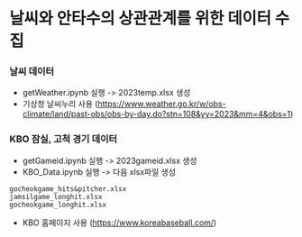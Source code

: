 # 날씨와 안타수의 상관관계를 위한 데이터 수집

### 날씨 데이터
- getWeather.ipynb 실행 -> 2023temp.xlsx 생성
- 기상청 날씨누리 사용 (https://www.weather.go.kr/w/obs-climate/land/past-obs/obs-by-day.do?stn=108&yy=2023&mm=4&obs=1)

### KBO 잠실, 고척 경기 데이터
- getGameid.ipynb 실행 -> 2023gameid.xlsx 생성
- KBO_Data.ipynb 실행 -> 다음 xlsx파일 생성
```jamsilgame_hits&pitcher.xlsx
gocheokgame_hits&pitcher.xlsx
jamsilgame_longhit.xlsx
gocheokgame_longhit.xlsx 
```
- KBO 홈페이지 사용 (https://www.koreabaseball.com/)
